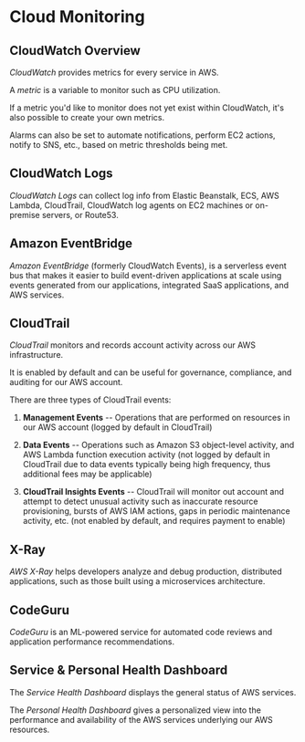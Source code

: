 # Cloud Monitoring

## CloudWatch Overview

_CloudWatch_ provides metrics for every service in AWS.

A _metric_ is a variable to monitor such as CPU utilization.

If a metric you'd like to monitor does not yet exist within CloudWatch, it's also possible to create your own metrics.

Alarms can also be set to automate notifications, perform EC2 actions, notify to SNS, etc., based on metric thresholds being met.

## CloudWatch Logs

_CloudWatch Logs_ can collect log info from Elastic Beanstalk, ECS, AWS Lambda, CloudTrail, CloudWatch log agents on EC2 machines or on-premise servers, or Route53.

## Amazon EventBridge

_Amazon EventBridge_ (formerly CloudWatch Events), is a serverless event bus that makes it easier to build event-driven applications at scale using events generated from our applications, integrated SaaS applications, and AWS services.

## CloudTrail

_CloudTrail_ monitors and records account activity across our AWS infrastructure.

It is enabled by default and can be useful for governance, compliance, and auditing for our AWS account.

There are three types of CloudTrail events:

1. **Management Events** -- Operations that are performed on resources in our AWS account (logged by default in CloudTrail)
1. **Data Events** -- Operations such as Amazon S3 object-level activity, and AWS Lambda function execution activity (not logged by default in CloudTrail due to data events typically being high frequency, thus additional fees may be applicable)

1. **CloudTrail Insights Events** -- CloudTrail will monitor out account and attempt to detect unusual activity such as inaccurate resource provisioning, bursts of AWS IAM actions, gaps in periodic maintenance activity, etc. (not enabled by default, and requires payment to enable)

## X-Ray

_AWS X-Ray_ helps developers analyze and debug production, distributed applications, such as those built using a microservices architecture.

## CodeGuru

_CodeGuru_ is an ML-powered service for automated code reviews and application performance recommendations.

## Service & Personal Health Dashboard

The _Service Health Dashboard_ displays the general status of AWS services.

The _Personal Health Dashboard_ gives a personalized view into the performance and availability of the AWS services underlying our AWS resources.
